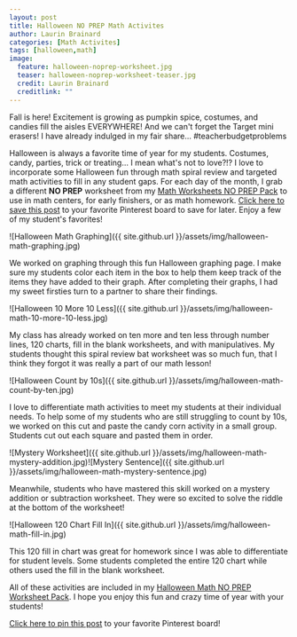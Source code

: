 ```yaml
---
layout: post
title: Halloween NO PREP Math Activites
author: Laurin Brainard
categories: [Math Activites]
tags: [halloween,math]
image:
  feature: halloween-noprep-worksheet.jpg
  teaser: halloween-noprep-worksheet-teaser.jpg
  credit: Laurin Brainard
  creditlink: ""
--- 
```

Fall is here! Excitement is growing as pumpkin spice, costumes, and candies fill the aisles EVERYWHERE! And we can't forget the Target mini erasers! I have already indulged in my fair share... #teacherbudgetproblems

Halloween is always a favorite time of year for my students. Costumes, candy, parties, trick or treating... I mean what's not to love?!? I love to incorporate some Halloween fun through math spiral review and targeted math activities to fill in any student gaps. For each day of the month, I grab a different **NO PREP** worksheet from my [Math Worksheets NO PREP Pack](http://bit.ly/2zGpLfT) to use in math centers, for early finishers, or as math homework. [Click here to save this post](https://pin.it/67VNkEu) to your favorite Pinterest board to save for later. Enjoy a few of my student's favorites!

![Halloween Math Graphing]({{ site.github.url }}/assets/img/halloween-math-graphing.jpg)

We worked on graphing through this fun Halloween graphing page. I make sure my students color each item in the box to help them keep track of the items they have added to their graph. After completing their graphs, I had my sweet firsties turn to a partner to share their findings. 

![Halloween 10 More 10 Less]({{ site.github.url }}/assets/img/halloween-math-10-more-10-less.jpg)

My class has already worked on ten more and ten less through number lines, 120 charts, fill in the blank worksheets, and with manipulatives. My students thought this spiral review bat worksheet was so much fun, that I think they forgot it was really a part of our math lesson!

![Halloween Count by 10s]({{ site.github.url }}/assets/img/halloween-math-count-by-ten.jpg)

I love to differentiate math activities to meet my students at their individual needs. To help some of my students who are still struggling to count by 10s, we worked on this cut and paste the candy corn activity in a small group. Students cut out each square and pasted them in order. 

![Mystery Worksheet]({{ site.github.url }}/assets/img/halloween-math-mystery-addition.jpg)![Mystery Sentence]({{ site.github.url }}/assets/img/halloween-math-mystery-sentence.jpg)

Meanwhile, students who have mastered this skill worked on a mystery addition or subtraction worksheet. They were so excited to solve the riddle at the bottom of the worksheet!

![Halloween 120 Chart Fill In]({{ site.github.url }}/assets/img/halloween-math-fill-in.jpg)

This 120 fill in chart was great for homework since I was able to differentiate for student levels. Some students completed the entire 120 chart while others used the fill in the blank worksheet.

All of these activities are included in my [Halloween Math NO PREP Worksheet Pack](http://bit.ly/2zGpLfT). I hope you enjoy this fun and crazy time of year with your students!

[Click here to pin this post](https://pin.it/67VNkEu) to your favorite Pinterest board!